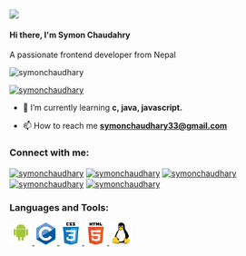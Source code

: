 <img align="center" src="https://github.com/SymonChaudhary/SymonChaudhary/blob/main/symon.gif"/>


<h4>Hi there, I'm Symon Chaudahry</h4>
<p>A passionate frontend developer from Nepal</p>

<p align="left"> <img src="https://komarev.com/ghpvc/?username=symonchaudhary&label=Profile%20views&color=0e75b6&style=flat" alt="symonchaudhary" /> </p>

<p align="left"> <a href="https://twitter.com/symonchaudhary" target="blank"><img src="https://img.shields.io/twitter/follow/symonchaudhary?logo=twitter&style=for-the-badge" alt="symonchaudhary" /></a> </p>

- 🌱 I’m currently learning **c, java, javascript.**

- 📫 How to reach me **symonchaudhary33@gmail.com**

<h3 align="left">Connect with me:</h3>
<p align="left">
<a href="https://twitter.com/symonchaudhary" target="blank"><img align="center" src="https://raw.githubusercontent.com/rahuldkjain/github-profile-readme-generator/master/src/images/icons/Social/twitter.svg" alt="symonchaudhary" height="30" width="40" /></a>
<a href="https://linkedin.com/in/symonchaudhary" target="blank"><img align="center" src="https://raw.githubusercontent.com/rahuldkjain/github-profile-readme-generator/master/src/images/icons/Social/linked-in-alt.svg" alt="symonchaudhary" height="30" width="40" /></a>
<a href="https://www.facebook.com/symonchaudhary0" target="blank"><img align="center" src="https://raw.githubusercontent.com/rahuldkjain/github-profile-readme-generator/master/src/images/icons/Social/facebook.svg" alt="symonchaudhary" height="30" width="40" /></a>
<a href="https://www.instagram.com/symonchaudhary/" target="blank"><img align="center" src="https://raw.githubusercontent.com/rahuldkjain/github-profile-readme-generator/master/src/images/icons/Social/instagram.svg" alt="symonchaudhary" height="30" width="40" /></a>
<a href="https://www.youtube.com/c/symonchaudhary" target="blank"><img align="center" src="https://raw.githubusercontent.com/rahuldkjain/github-profile-readme-generator/master/src/images/icons/Social/youtube.svg" alt="symonchaudhary" height="30" width="40" /></a>
</p>

<h3 align="left">Languages and Tools:</h3>
<p align="left"> <a href="https://developer.android.com" target="_blank" rel="noreferrer"> <img src="https://raw.githubusercontent.com/devicons/devicon/master/icons/android/android-original-wordmark.svg" alt="android" width="40" height="40"/> </a> <a href="https://www.cprogramming.com/" target="_blank" rel="noreferrer"> <img src="https://raw.githubusercontent.com/devicons/devicon/master/icons/c/c-original.svg" alt="c" width="40" height="40"/> </a> <a href="https://www.w3schools.com/css/" target="_blank" rel="noreferrer"> <img src="https://raw.githubusercontent.com/devicons/devicon/master/icons/css3/css3-original-wordmark.svg" alt="css3" width="40" height="40"/> </a> <a href="https://www.w3.org/html/" target="_blank" rel="noreferrer"> <img src="https://raw.githubusercontent.com/devicons/devicon/master/icons/html5/html5-original-wordmark.svg" alt="html5" width="40" height="40"/> </a><a href="https://www.linux.org/" target="_blank" rel="noreferrer"> <img src="https://raw.githubusercontent.com/devicons/devicon/master/icons/linux/linux-original.svg" alt="linux" width="40" height="40"/> </a>



